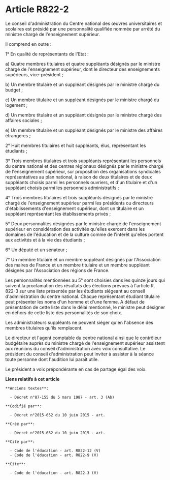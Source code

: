 # Article R822-2

Le conseil d'administration du Centre national des œuvres universitaires et scolaires est présidé par une personnalité
qualifiée nommée par arrêté du ministre chargé de l'enseignement supérieur. 

Il comprend en outre : 

1° En qualité de représentants de l'Etat : 

a) Quatre membres titulaires et quatre suppléants désignés par le ministre chargé de l'enseignement supérieur, dont le
directeur des enseignements supérieurs, vice-président ; 

b) Un membre titulaire et un suppléant désignés par le ministre chargé du budget ; 

c) Un membre titulaire et un suppléant désignés par le ministre chargé du logement ; 

d) Un membre titulaire et un suppléant désignés par le ministre chargé des affaires sociales ; 

e) Un membre titulaire et un suppléant désignés par le ministre des affaires étrangères ; 

2° Huit membres titulaires et huit suppléants, élus, représentant les étudiants ; 

3° Trois membres titulaires et trois suppléants représentant les personnels du centre national et des centres régionaux
désignés par le ministre chargé de l'enseignement supérieur, sur proposition des organisations syndicales représentatives au
plan national, à raison de deux titulaires et de deux suppléants choisis parmi les personnels ouvriers, et d'un titulaire et
d'un suppléant choisis parmi les personnels administratifs ; 

4° Trois membres titulaires et trois suppléants désignés par le ministre chargé de l'enseignement supérieur parmi les
présidents ou directeurs d'établissements d'enseignement supérieur, dont un titulaire et un suppléant représentant les
établissements privés ; 

5° Deux personnalités désignées par le ministre chargé de l'enseignement supérieur en considération des activités qu'elles
exercent dans les domaines de l'éducation et de la culture comme de l'intérêt qu'elles portent aux activités et à la vie des
étudiants ; 

6° Un député et un sénateur ; 

7° Un membre titulaire et un membre suppléant désignés par l'Association des maires de France et un membre titulaire et un
membre suppléant désignés par l'Association des régions de France. 

Les personnalités mentionnées au 5° sont choisies dans les quinze jours qui suivent la proclamation des résultats des
élections prévues à l'article R. 822-3 sur une liste présentée par les étudiants siégeant au conseil d'administration du
centre national. Chaque représentant étudiant titulaire peut présenter les noms d'un homme et d'une femme. A défaut de
présentation de cette liste dans le délai mentionné, le ministre peut désigner en dehors de cette liste des personnalités de
son choix. 

Les administrateurs suppléants ne peuvent siéger qu'en l'absence des membres titulaires qu'ils remplacent. 

Le directeur et l'agent comptable du centre national ainsi que le contrôleur budgétaire auprès du ministre chargé de
l'enseignement supérieur assistent aux réunions du conseil d'administration avec voix consultative. Le président du conseil
d'administration peut inviter à assister à la séance toute personne dont l'audition lui paraît utile. 

Le président a voix prépondérante en cas de partage égal des voix.

**Liens relatifs à cet article**

	**Anciens textes**:

	  - Décret n°87-155 du 5 mars 1987 - art. 3 (Ab)

	**Codifié par**:

	  - Décret n°2015-652 du 10 juin 2015 - art.

	**Créé par**:

	  - Décret n°2015-652 du 10 juin 2015 - art.

	**Cité par**:

	  - Code de l'éducation - art. R822-12 (V)
	  - Code de l'éducation - art. R822-9 (V)

	**Cite**:

	  - Code de l'éducation - art. R822-3 (V)
